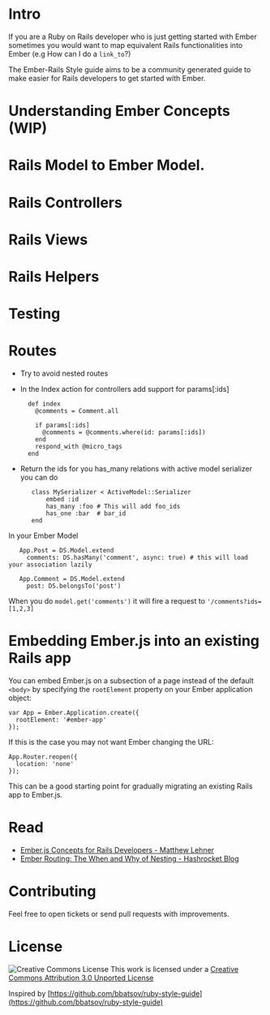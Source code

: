 # Intro
If you are a Ruby on Rails developer who is just getting started with Ember sometimes you would want to map 
equivalent Rails functionalities into Ember (e.g How can I do a `link_to`?)

The Ember-Rails Style guide aims to be a community generated guide to make easier for Rails developers to get started
with Ember.

# Understanding Ember Concepts (WIP)
# Rails Model to Ember Model.
# Rails Controllers
# Rails Views
# Rails Helpers
# Testing


# Routes
* Try to avoid nested routes
* In the Index action for  controllers add support for params[:ids]

        def index
          @comments = Comment.all

          if params[:ids]
            @comments = @comments.where(id: params[:ids])
          end
          respond_with @micro_tags
        end

* Return the ids for you has_many relations with active model serializer you can do

         class MySerializer < ActiveModel::Serializer
             embed :id
             has_many :foo # This will add foo_ids
             has_one :bar  # bar_id
         end

In your Ember Model

       App.Post = DS.Model.extend
         comments: DS.hasMany('comment', async: true) # this will load your association lazily

       App.Comment = DS.Model.extend
         post: DS.belongsTo('post')

When you do `model.get('comments')` it will fire a request to `'/comments?ids=[1,2,3]`

# Embedding Ember.js into an existing Rails app

You can embed Ember.js on a subsection of a page instead of the default `<body>` by specifying the `rootElement` property on your Ember application object:

    var App = Ember.Application.create({
      rootElement: '#ember-app'
    });
    
If this is the case you may not want Ember changing the URL:

    App.Router.reopen({
      location: 'none'
    });

This can be a good starting point for gradually migrating an existing Rails app to Ember.js.

# Read

* [Ember.js Concepts for Rails Developers - Matthew Lehner](http://matthewlehner.net/ember-js-concepts-for-rails-devs)
* [Ember Routing: The When and Why of Nesting - Hashrocket Blog](http://hashrocket.com/blog/posts/ember-routing-the-when-and-why-of-nesting)


# Contributing

Feel free to open tickets or send pull requests with improvements.

# License

![Creative Commons License](http://i.creativecommons.org/l/by/3.0/88x31.png)
This work is licensed under a [Creative Commons Attribution 3.0 Unported License](http://creativecommons.org/licenses/by/3.0/deed.en_US)

Inspired by [https://github.com/bbatsov/ruby-style-guide](https://github.com/bbatsov/ruby-style-guide)
